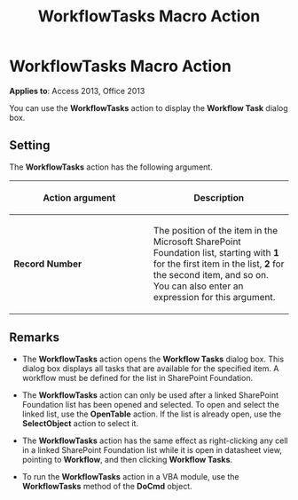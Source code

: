 ﻿---
title: WorkflowTasks Macro Action
TOCTitle: WorkflowTasks Macro Action
ms:assetid: 4b299681-b45b-f6d1-2cfe-ebf01712bfc1
ms:mtpsurl: https://msdn.microsoft.com/library/Ff193503(v=office.15)
ms:contentKeyID: 48544684
ms.date: 09/18/2015
mtps_version: v=office.15
f1_keywords:
- vbaac10.chm8454
f1_categories:
- Office.Version=v15
---

# WorkflowTasks Macro Action


**Applies to**: Access 2013, Office 2013

You can use the **WorkflowTasks** action to display the **Workflow Task** dialog box.

## Setting

The **WorkflowTasks** action has the following argument.

<table>
<colgroup>
<col style="width: 50%" />
<col style="width: 50%" />
</colgroup>
<thead>
<tr class="header">
<th><p>Action argument</p></th>
<th><p>Description</p></th>
</tr>
</thead>
<tbody>
<tr class="odd">
<td><p><strong>Record Number</strong></p></td>
<td><p>The position of the item in the Microsoft SharePoint Foundation list, starting with <strong>1</strong> for the first item in the list, <strong>2</strong> for the second item, and so on. You can also enter an expression for this argument.</p></td>
</tr>
</tbody>
</table>


## Remarks

  - The **WorkflowTasks** action opens the **Workflow Tasks** dialog box. This dialog box displays all tasks that are available for the specified item. A workflow must be defined for the list in SharePoint Foundation.

  - The **WorkflowTasks** action can only be used after a linked SharePoint Foundation list has been opened and selected. To open and select the linked list, use the **OpenTable** action. If the list is already open, use the **SelectObject** action to select it.

  - The **WorkflowTasks** action has the same effect as right-clicking any cell in a linked SharePoint Foundation list while it is open in datasheet view, pointing to **Workflow**, and then clicking **Workflow Tasks**.

  - To run the **WorkflowTasks** action in a VBA module, use the **WorkflowTasks** method of the **DoCmd** object.


